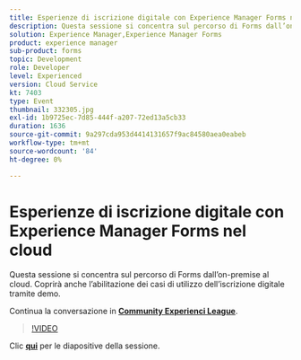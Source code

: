```yaml
---
title: Esperienze di iscrizione digitale con Experience Manager Forms nel cloud
description: Questa sessione si concentra sul percorso di Forms dall’on-premise al cloud. Coprirà anche l’abilitazione dei casi di utilizzo dell’iscrizione digitale tramite demo.
solution: Experience Manager,Experience Manager Forms
product: experience manager
sub-product: forms
topic: Development
role: Developer
level: Experienced
version: Cloud Service
kt: 7403
type: Event
thumbnail: 332305.jpg
exl-id: 1b9725ec-7d85-444f-a207-72ed13a5cb33
duration: 1636
source-git-commit: 9a297cda953d4414131657f9ac84580aea0eabeb
workflow-type: tm+mt
source-wordcount: '84'
ht-degree: 0%

---
```


# Esperienze di iscrizione digitale con Experience Manager Forms nel cloud

Questa sessione si concentra sul percorso di Forms dall’on-premise al cloud. Coprirà anche l’abilitazione dei casi di utilizzo dell’iscrizione digitale tramite demo.

Continua la conversazione in **[Community Experienci League](https://adobe.ly/36Yd3v6)**.

>[!VIDEO](https://video.tv.adobe.com/v/332305/?quality=12&learn=on&hidetitle=true)

Clic **[qui](/help/adobe-developers-live/assets/digital-enrollment-aem-forms-cloud.pdf)** per le diapositive della sessione.
